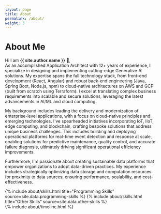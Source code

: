 ```yaml
---
layout: page
title: About
permalink: /about/
weight: 3
---
```


# **About Me**

Hi I am **{{ site.author.name }}** :wave:,<br>
As an accomplished Application Architect with 12+ years of experience, I specialize in designing and implementing cutting-edge Generative AI solutions. My expertise spans the full technology stack, from front-end development (React, Angular) and robust back-end engineering (Java, Spring Boot, Node.js, npm) to cloud-native architectures on AWS and GCP (built from scratch using Terraform). I excel at translating complex business requirements into scalable and secure solutions, leveraging the latest advancements in AI/ML and cloud computing.

My background includes leading the delivery and modernization of enterprise-level applications, with a focus on cloud-native principles and emerging technologies. I've spearheaded initiatives incorporating IoT, IIoT, edge computing, and blockchain, crafting bespoke solutions that address unique business challenges. This includes building and deploying operational platforms for real-time event detection and response at scale, enabling solutions for predictive maintenance, quality control, and accurate failure diagnosis, ultimately driving significant operational efficiency improvements.

Furthermore, I'm passionate about creating sustainable data platforms that empower organizations to adopt data-driven practices. My experience includes strategically optimizing data storage and computation resources for proximity to data sources, ensuring performance, scalability, and cost-effectiveness.

<div class="row">
{% include about/skills.html title="Programming Skills" source=site.data.programming-skills %}
{% include about/skills.html title="Other Skills" source=site.data.other-skills %}
</div>

<div class="row">
{% include about/timeline.html %}
</div>
